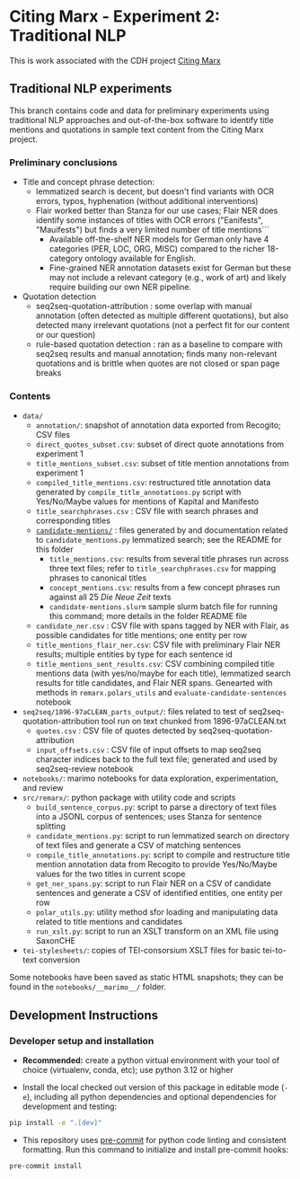 # Citing Marx - Experiment 2: Traditional NLP

This is work associated with the CDH project [Citing Marx](https://cdh.princeton.edu/projects/citing-marx/)

## Traditional NLP experiments

This branch contains code and data for preliminary experiments using
traditional NLP approaches and out-of-the-box software to identify
title mentions and quotations in sample text content from the Citing Marx project.

### Preliminary conclusions

- Title and concept phrase detection:
  - lemmatized search is decent, but doesn't find variants with OCR errors, typos, hyphenation (without additional interventions)
  - Flair worked better than Stanza for our use cases; Flair NER does identify some instances of titles with OCR errors ("Eanifests", "Mauifests") but finds a very limited number of title mentions```
    - Available off-the-shelf NER models for German only have 4 categories (PER, LOC, ORG, MISC) compared to the richer 18-category ontology available for English.
    - Fine-grained NER annotation datasets exist for German but these may not include a relevant category (e.g., work of art) and likely require building our own NER pipeline.
- Quotation detection 
  - seq2seq-quotation-attribution : some overlap with manual annotation (often detected as multiple different quotations), but also detected many irrelevant quotations (not a perfect fit for our content or our question)
  - rule-based quotation detection : ran as a baseline to compare with seq2seq results and manual annotation; finds many non-relevant quotations and is brittle when quotes are not closed or span page breaks


### Contents

- `data/`
  - `annotation/`: snapshot of annotation data exported from Recogito; CSV files
  - `direct_quotes_subset.csv`: subset of direct quote annotations from experiment 1
  - `title_mentions_subset.csv`: subset of title mention annotations from experiment 1
  - `compiled_title_mentions.csv`: restructured title annotation data generated by `compile_title_annotations.py` script with Yes/No/Maybe values for mentions of Kapital and Manifesto
  - `title_searchphrases.csv` : CSV file with search phrases and corresponding titles
  - [`candidate-mentions/`](data/candidate-mentions) : files generated by and documentation related to `candidate_mentions.py`  lemmatized search; see the README for this folder
    - `title_mentions.csv`: results from several title phrases run across three text files; refer to `title_searchphrases.csv` for mapping phrases to canonical titles
    - `concept_mentions.csv`: results from a few concept phrases run against all 25 _Die Neue Zeit_ texts
    - `candidate-mentions.slurm` sample slurm batch file for running this command; more details in the folder README file
   - `candidate_ner.csv` : CSV file with spans tagged by NER with Flair, as possible candidates for title mentions; one entity per row
   - `title_mentions_flair_ner.csv`: CSV file with preliminary Flair NER results; multiple entities by type for each sentence id
   - `title_mentions_sent_results.csv`: CSV combining compiled title mentions data (with yes/no/maybe for each title), lemmatized search results for title candidates, and Flair NER spans. Genearted with methods in `remarx.polars_utils` and `evaluate-candidate-sentences` notebook
 - `seq2seq/1896-97aCLEAN_parts_output/`: files related to test of seq2seq-quotation-attribution tool run on text chunked from 1896-97aCLEAN.txt 
    - `quotes.csv` : CSV file of quotes detected by seq2seq-quotation-attribution
    - `input_offsets.csv` : CSV file of input offsets to map seq2seq character indices back to the full text file; generated and used by seq2seq-review notebook
- `notebooks/`: marimo notebooks for data exploration, experimentation, and review
- `src/remarx/`: python package with utility code and scripts
   - `build_sentence_corpus.py`: script to parse a directory of text files into a JSONL corpus of sentences; uses Stanza for sentence splitting
   - `candidate_mentions.py`: script to run lemmatized search on directory of text files and generate a CSV of matching sentences
   - `compile_title_annotations.py`: script to compile and restructure title mention annotation data from Recogito to provide Yes/No/Maybe values for the two titles in current scope
   - `get_ner_spans.py`: script to run Flair NER on a CSV of candidate sentences and generate a CSV of identified entities, one entity per row
   - `polar_utils.py`: utility method sfor loading and manipulating data related to title mentions and candidates
   - `run_xslt.py`: script to run an XSLT transform on an XML file using SaxonCHE
- `tei-stylesheets/`: copies of TEI-consorsium XSLT files for basic tei-to-text conversion


Some notebooks have been saved as static HTML snapshots; they can be found
in the `notebooks/__marimo__/` folder.


## Development Instructions

### Developer setup and installation
- **Recommended:** create a python virtual environment with your tool of choice (virtualenv, conda, etc); use python 3.12 or higher

- Install the local checked out version of this package in editable mode (`-e`), including all python dependencies and optional dependencies for development and testing:

```sh
pip install -e ".[dev]"
```

- This repository uses [pre-commit](https://pre-commit.com/) for python code linting and consistent formatting. Run this command to initialize and install pre-commit hooks:

```sh
pre-commit install
```
